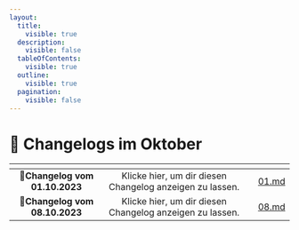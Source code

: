 ```yaml
---
layout:
  title:
    visible: true
  description:
    visible: false
  tableOfContents:
    visible: true
  outline:
    visible: true
  pagination:
    visible: false
---
```


# 📅 Changelogs im Oktober

<table data-view="cards"><thead><tr><th align="center"></th><th align="center"></th><th></th><th data-hidden data-card-target data-type="content-ref"></th></tr></thead><tbody><tr><td align="center">📝<strong>Changelog vom 01.10.2023</strong></td><td align="center">Klicke hier, um dir diesen Changelog anzeigen zu lassen.</td><td></td><td><a href="01.md">01.md</a></td></tr><tr><td align="center">📝<strong>Changelog vom 08.10.2023</strong></td><td align="center">Klicke hier, um dir diesen Changelog anzeigen zu lassen.</td><td></td><td><a href="01.md">08.md</a></td></tr></tbody></table>
